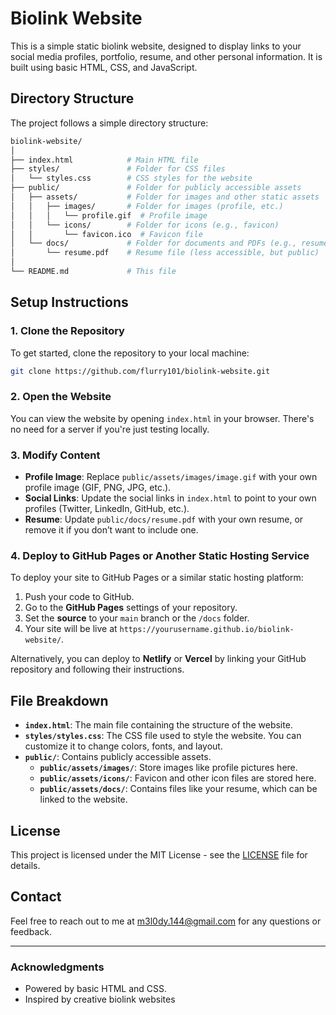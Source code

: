 # Biolink Website

This is a simple static biolink website, designed to display links to your social media profiles, portfolio, resume, and other personal information. It is built using basic HTML, CSS, and JavaScript.

## Directory Structure

The project follows a simple directory structure:

```bash
biolink-website/
│
├── index.html            # Main HTML file
├── styles/               # Folder for CSS files
│   └── styles.css        # CSS styles for the website
├── public/               # Folder for publicly accessible assets
│   ├── assets/           # Folder for images and other static assets
│   │   ├── images/       # Folder for images (profile, etc.)
│   │   │   └── profile.gif  # Profile image
│   │   └── icons/        # Folder for icons (e.g., favicon)
│   │       └── favicon.ico  # Favicon file
│   └── docs/             # Folder for documents and PDFs (e.g., resume)
│       └── resume.pdf    # Resume file (less accessible, but public)
│
└── README.md             # This file
```

## Setup Instructions

### 1. Clone the Repository

To get started, clone the repository to your local machine:

```bash
git clone https://github.com/flurry101/biolink-website.git
```

### 2. Open the Website

You can view the website by opening `index.html` in your browser. There's no need for a server if you're just testing locally.

### 3. Modify Content

- **Profile Image**: Replace `public/assets/images/image.gif` with your own profile image (GIF, PNG, JPG, etc.).
- **Social Links**: Update the social links in `index.html` to point to your own profiles (Twitter, LinkedIn, GitHub, etc.).
- **Resume**: Update `public/docs/resume.pdf` with your own resume, or remove it if you don’t want to include one.

### 4. Deploy to GitHub Pages or Another Static Hosting Service

To deploy your site to GitHub Pages or a similar static hosting platform:

1. Push your code to GitHub.
2. Go to the **GitHub Pages** settings of your repository.
3. Set the **source** to your `main` branch or the `/docs` folder.
4. Your site will be live at `https://yourusername.github.io/biolink-website/`.

Alternatively, you can deploy to **Netlify** or **Vercel** by linking your GitHub repository and following their instructions.

## File Breakdown

- **`index.html`**: The main file containing the structure of the website.
- **`styles/styles.css`**: The CSS file used to style the website. You can customize it to change colors, fonts, and layout.
- **`public/`**: Contains publicly accessible assets.
  - **`public/assets/images/`**: Store images like profile pictures here.
  - **`public/assets/icons/`**: Favicon and other icon files are stored here.
  - **`public/assets/docs/`**: Contains files like your resume, which can be linked to the website.

## License

This project is licensed under the MIT License - see the [LICENSE](LICENSE) file for details.

## Contact

Feel free to reach out to me at [m3l0dy.144@gmail.com](mailto:m3l0dy.144@gmail.com) for any questions or feedback.

---

### Acknowledgments

- Powered by basic HTML and CSS.
- Inspired by creative biolink websites

<!--### Key Sections of the README

1. **Project Title & Description**: The title "Biolink Website" and a brief explanation of the website’s purpose.
2. **Directory Structure**: The folder layout of the project, which helps users understand where to find various files (HTML, CSS assets).
3. **Setup Instructions**:
   - **Clone the repository**: Instructions for cloning the repo.
   - **View the site locally**: Open `index.html` directly in the browser.
   - **Modify content**: How users can customize the site (e.g., updating profile images and links).
   - **Deploy**: Instructions on how to deploy the site using GitHub Pages or another hosting service.
4. **File Breakdown**: A description of each folder and file in the project, so users know where to find specific assets.
5. **License**: Optional section if you plan to provide a license for your code (e.g., MIT, GPL).
6. **Contact**: Contact info for any questions or issues.
7. **Acknowledgments**: You can acknowledge inspiration or resources you've used for your project.-->
